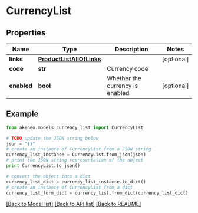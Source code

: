 # CurrencyList


## Properties
Name | Type | Description | Notes
------------ | ------------- | ------------- | -------------
**links** | [**ProductListAllOfLinks**](ProductListAllOfLinks.md) |  | [optional] 
**code** | **str** | Currency code | 
**enabled** | **bool** | Whether the currency is enabled | [optional] 

## Example

```python
from akeneo.models.currency_list import CurrencyList

# TODO update the JSON string below
json = "{}"
# create an instance of CurrencyList from a JSON string
currency_list_instance = CurrencyList.from_json(json)
# print the JSON string representation of the object
print CurrencyList.to_json()

# convert the object into a dict
currency_list_dict = currency_list_instance.to_dict()
# create an instance of CurrencyList from a dict
currency_list_form_dict = currency_list.from_dict(currency_list_dict)
```
[[Back to Model list]](../README.md#documentation-for-models) [[Back to API list]](../README.md#documentation-for-api-endpoints) [[Back to README]](../README.md)


